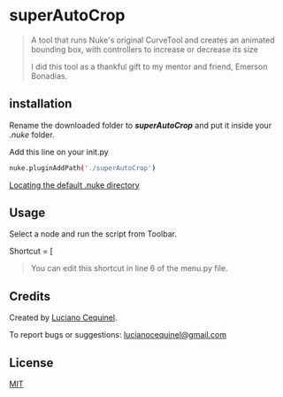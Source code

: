 # superAutoCrop
>A tool that runs Nuke's original CurveTool and creates an animated bounding box, with controllers to increase or decrease its size</p>
I did this tool as a thankful gift to my mentor and friend, Emerson Bonadias.

## installation
Rename the downloaded folder to **_superAutoCrop_** and put it inside your _.nuke_ folder.</p>Add this line on your init.py
```bash
nuke.pluginAddPath('./superAutoCrop')
```
[Locating the default .nuke directory](https://support.foundry.com/hc/en-us/articles/207271649-Q100048-Nuke-Directory-Locations)

## Usage
Select a node and run the script from Toolbar.</p>
Shortcut = [
> You can edit this shortcut in line 6 of the menu.py file.

## Credits
Created by [Luciano Cequinel](https://www.cequinavfx.com).</p>
To report bugs or suggestions: lucianocequinel@gmail.com

## License
[MIT](https://choosealicense.com/licenses/mit/)
